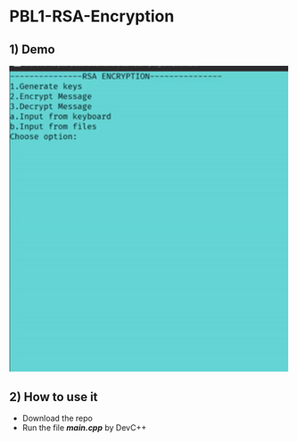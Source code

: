 # PBL1-RSA-Encryption
## 1) Demo
<img src="https://github.com/RandomName1915/gif_repo/blob/main/RSA-demo.gif" width="500">

## 2) How to use it
+ Download the repo
+ Run the file **_main.cpp_** by DevC++

